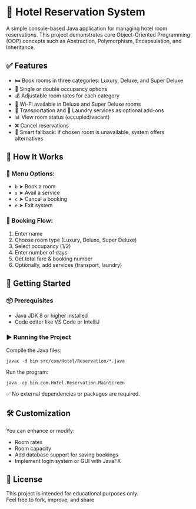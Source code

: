 # 🏨 Hotel Reservation System

A simple console-based Java application for managing hotel room reservations. This project demonstrates core Object-Oriented Programming (OOP) concepts such as Abstraction, Polymorphism, Encapsulation, and Inheritance.

## ✅ Features

- 🛏 Book rooms in three categories: Luxury, Deluxe, and Super Deluxe
- 👥 Single or double occupancy options
- 💰 Adjustable room rates for each category
- 📶 Wi-Fi available in Deluxe and Super Deluxe rooms
- 🚗 Transportation and 🧺 Laundry services as optional add-ons
- 📊 View room status (occupied/vacant)
- ❌ Cancel reservations
- 🔄 Smart fallback: if chosen room is unavailable, system offers alternatives

## 🔧 How It Works

### 🧭 Menu Options:
- `b` ➤ Book a room
- `s` ➤ Avail a service
- `c` ➤ Cancel a booking
- `e` ➤ Exit system

### 📝 Booking Flow:
1. Enter name
2. Choose room type (Luxury, Deluxe, Super Deluxe)
3. Select occupancy (1/2)
4. Enter number of days
5. Get total fare & booking number
6. Optionally, add services (transport, laundry)

## 🚀 Getting Started

### 📦 Prerequisites
- Java JDK 8 or higher installed
- Code editor like VS Code or IntelliJ

### ▶️ Running the Project

Compile the Java files:
```
javac -d bin src/com/Hotel/Reservation/*.java
```

Run the program:
```
java -cp bin com.Hotel.Reservation.MainScreen
```

✅ No external dependencies or packages are required.

## 🛠️ Customization

You can enhance or modify:
- Room rates
- Room capacity
- Add database support for saving bookings
- Implement login system or GUI with JavaFX

## 📄 License

This project is intended for educational purposes only.  
Feel free to fork, improve, and share